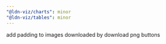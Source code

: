 ```yaml
---
"@ldn-viz/charts": minor
"@ldn-viz/tables": minor
---
```


add padding to images downloaded by download png buttons
